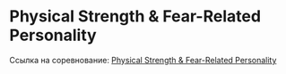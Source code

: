 # Physical Strength & Fear-Related Personality
Ссылка на соревнование: [Physical Strength & Fear-Related Personality](https://www.kaggle.com/datasets/thedevastator/physical-strength-correlation-with-fear-related?resource=download&select=Sample_3.csv)
